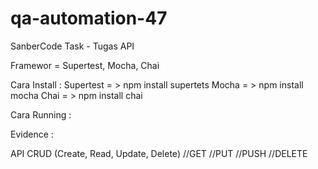 # qa-automation-47

 SanberCode Task - Tugas API
 
 Framewor       = Supertest, Mocha, Chai
 
 Cara Install   :
    Supertest   = > npm install supertets
    Mocha       = > npm install mocha
    Chai        = > npm install chai

Cara Running    :

Evidence        :

API CRUD (Create, Read, Update, Delete)
//GET
//PUT
//PUSH
//DELETE